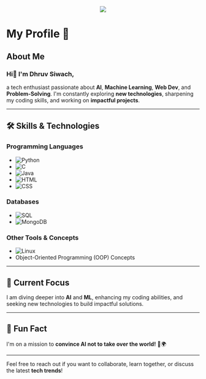 <p align="center">
    <img src="https://readme-typing-svg.demolab.com/?lines=Eat.%20Sleep.%20Code.%20Repeat&font=Fira%20Code&center=true&width=440&height=45&color=f75c7e&vCenter=true&pause=1000&size=22" />
  </a>
</p>


# My Profile 🚀

## About Me
  
### Hi👋 I'm Dhruv Siwach,
a tech enthusiast passionate about **AI**, **Machine Learning**, **Web Dev**, and **Problem-Solving**. 
I'm constantly exploring **new technologies**, sharpening my coding skills, and working on **impactful projects**.

---

## 🛠 Skills & Technologies

### Programming Languages
- ![Python](https://img.shields.io/badge/Python-3776AB?style=for-the-badge&logo=python&logoColor=white)  
- ![C](https://img.shields.io/badge/C-00599C?style=for-the-badge&logo=c&logoColor=white)  
- ![Java](https://img.shields.io/badge/Java-007396?style=for-the-badge&logo=java&logoColor=white)  
- ![HTML](https://img.shields.io/badge/HTML5-E34F26?style=for-the-badge&logo=html5&logoColor=white)  
- ![CSS](https://img.shields.io/badge/CSS3-1572B6?style=for-the-badge&logo=css3&logoColor=white)   

### Databases
- ![SQL](https://img.shields.io/badge/SQL-316192?style=for-the-badge&logo=microsoft-sql-server&logoColor=white)  
- ![MongoDB](https://img.shields.io/badge/MongoDB-47A248?style=for-the-badge&logo=mongodb&logoColor=white)  

### Other Tools & Concepts
- ![Linux](https://img.shields.io/badge/Linux-FCC624?style=for-the-badge&logo=linux&logoColor=black)  
- Object-Oriented Programming (OOP) Concepts  

---

## 🌟 Current Focus
I am diving deeper into **AI** and **ML**, enhancing my coding abilities, and seeking new technologies to build impactful solutions.

---

## 🎉 Fun Fact
I'm on a mission to **convince AI not to take over the world!** 🤖🌍

---

Feel free to reach out if you want to collaborate, learn together, or discuss the latest **tech trends**!  
